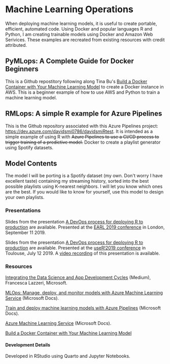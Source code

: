 <!--- [![Build Status](https://dev.azure.com/davidsmi0786/davidsmiRtest/_apis/build/status/revodavid.RMLops?branchName=master)](https://dev.azure.com/davidsmi0786/davidsmiRtest/_build/latest?definitionId=1&branchName=master)
--->
# Machine Learning Operations

When deploying machine learning models, it is useful to create portable, efficient, automated code. Using Docker and popular languages R and Python, I am creating trainable models using Docker and Amazon Web Serivices. These examples are recreated from existing resources with credit attributed.

## PyMLops: A Complete Guide for Docker Beginners

This is a Github repostitory following along Tina Bu's [Build a Docker Container with Your Machine Learning Model](https://towardsdatascience.com/build-a-docker-container-with-your-machine-learning-model-3cf906f5e07e) to create a Docker instance in AWS. This is a beginner example of how to use AWS and Python to train a machine learning model.

## RMLops: A simple R example for Azure Pipelines

This is the Github repository associated with this Azure Pipelines project: https://dev.azure.com/davidsmi0786/davidsmiRtest. It is intended as a simple example
of using R with ~~Azure Pipelines to use a CI/CD process to trigger training of a
predictive model.~~ Docker to create a playlist generator using Spotify datasets.

## Model Contents

The model I will be porting is a Spotify dataset (my own. Don't worry I have excellent taste) containing my streaming history, sorted into the best possible playlists using K-nearest neighbors. I will let you know which ones are the best. If you would like to know for yourself, use this model to design your own playlists.



### Presentations

Slides from the presentation [A DevOps process for deploying R to production](https://github.com/revodavid/RMLops/blob/master/earl2019slides.pdf) are available. Presented at the [EARL 2019 conference](http://www.earlconf.com/) in London, September 11 2019.

Slides from the presentation [A DevOps process for deploying R to production](https://github.com/revodavid/RMLops/blob/master/user2019slides.pdf) are available. Presented at the [useR!2019 conference](http://www.user2019.fr/) in Toulouse, July 12 2019. A [video recording](https://youtu.be/o6sIB0MJyOs) of this presentation is available.

### Resources

[Integrating the Data Science and App Development Cycles](https://aka.ms/AA5ib6c) (Medium), Francesca Lazzeri, Microsoft. 

[MLOps: Manage, deploy, and monitor models with Azure Machine Learning Service](https://aka.ms/mlopsdoc) (Microsoft Docs).  

[Train and deploy machine learning models with Azure Pipelines](https://aka.ms/azpipe) (Microsoft Docs). 

[Azure Machine Learning Service](https://aka.ms/amlsvc) (Microsoft Docs). 

[Build a Docker Container with Your Machine Learning Model](https://towardsdatascience.com/build-a-docker-container-with-your-machine-learning-model-3cf906f5e07e)

#### Development Details

Developed in RStudio using Quarto and Jupyter Notebooks.
